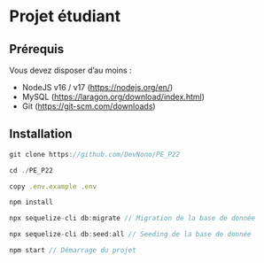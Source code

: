 # Projet étudiant

## Prérequis

Vous devez disposer d’au moins : 

- NodeJS v16 / v17 (https://nodejs.org/en/)
- MySQL (https://laragon.org/download/index.html)
- Git (https://git-scm.com/downloads)

## Installation 

```jsx
git clone https://github.com/DevNono/PE_P22

cd ./PE_P22

copy .env.example .env 

npm install

npx sequelize-cli db:migrate // Migration de la base de donnée

npx sequelize-cli db:seed:all // Seeding de la base de donnée

npm start // Démarrage du projet
```
